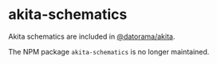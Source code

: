 # akita-schematics

Akita schematics are included in [@datorama/akita](https://github.com/datorama/akita/tree/master/libs/akita).

The NPM package `akita-schematics` is no longer maintained.
